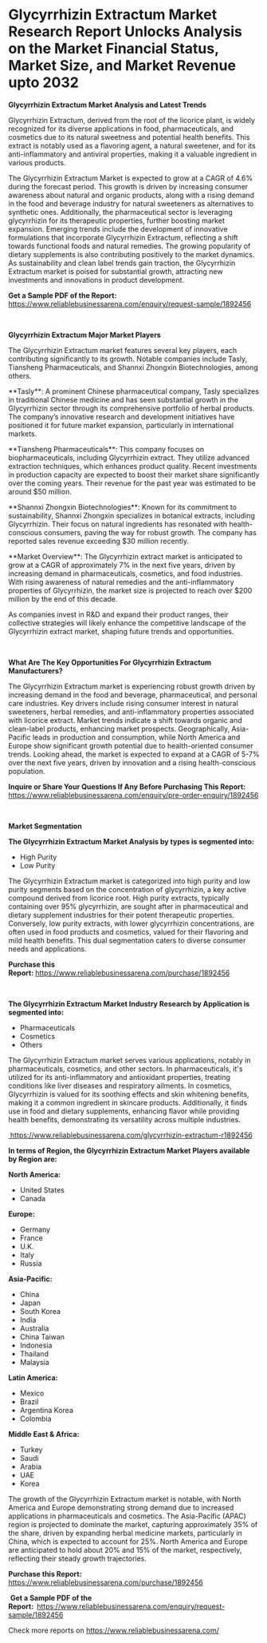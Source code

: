 <p><h1>Glycyrrhizin Extractum Market Research Report Unlocks Analysis on the Market Financial Status, Market Size, and Market Revenue upto 2032</h1></p><p><strong>Glycyrrhizin Extractum Market Analysis and Latest Trends</strong></p>
<p><p>Glycyrrhizin Extractum, derived from the root of the licorice plant, is widely recognized for its diverse applications in food, pharmaceuticals, and cosmetics due to its natural sweetness and potential health benefits. This extract is notably used as a flavoring agent, a natural sweetener, and for its anti-inflammatory and antiviral properties, making it a valuable ingredient in various products.</p><p>The Glycyrrhizin Extractum Market is expected to grow at a CAGR of 4.6% during the forecast period. This growth is driven by increasing consumer awareness about natural and organic products, along with a rising demand in the food and beverage industry for natural sweeteners as alternatives to synthetic ones. Additionally, the pharmaceutical sector is leveraging glycyrrhizin for its therapeutic properties, further boosting market expansion. Emerging trends include the development of innovative formulations that incorporate Glycyrrhizin Extractum, reflecting a shift towards functional foods and natural remedies. The growing popularity of dietary supplements is also contributing positively to the market dynamics. As sustainability and clean label trends gain traction, the Glycyrrhizin Extractum market is poised for substantial growth, attracting new investments and innovations in product development.</p></p>
<p><strong>Get a Sample PDF of the Report:&nbsp;</strong> <a href="https://www.reliablebusinessarena.com/enquiry/request-sample/1892456?utm_campaign=3211&utm_medium=2&utm_source=Github&utm_content=ia&utm_term=28032025&utm_id=glycyrrhizin-extractum">https://www.reliablebusinessarena.com/enquiry/request-sample/1892456</a></p>
<p>&nbsp;</p>
<p><strong>Glycyrrhizin Extractum Major Market Players</strong></p>
<p><p>The Glycyrrhizin Extractum market features several key players, each contributing significantly to its growth. Notable companies include Tasly, Tiansheng Pharmaceuticals, and Shannxi Zhongxin Biotechnologies, among others.</p><p>**Tasly**: A prominent Chinese pharmaceutical company, Tasly specializes in traditional Chinese medicine and has seen substantial growth in the Glycyrrhizin sector through its comprehensive portfolio of herbal products. The company’s innovative research and development initiatives have positioned it for future market expansion, particularly in international markets.</p><p>**Tiansheng Pharmaceuticals**: This company focuses on biopharmaceuticals, including Glycyrrhizin extract. They utilize advanced extraction techniques, which enhances product quality. Recent investments in production capacity are expected to boost their market share significantly over the coming years. Their revenue for the past year was estimated to be around $50 million.</p><p>**Shannxi Zhongxin Biotechnologies**: Known for its commitment to sustainability, Shannxi Zhongxin specializes in botanical extracts, including Glycyrrhizin. Their focus on natural ingredients has resonated with health-conscious consumers, paving the way for robust growth. The company has reported sales revenue exceeding $30 million recently.</p><p>**Market Overview**: The Glycyrrhizin extract market is anticipated to grow at a CAGR of approximately 7% in the next five years, driven by increasing demand in pharmaceuticals, cosmetics, and food industries. With rising awareness of natural remedies and the anti-inflammatory properties of Glycyrrhizin, the market size is projected to reach over $200 million by the end of this decade.</p><p>As companies invest in R&D and expand their product ranges, their collective strategies will likely enhance the competitive landscape of the Glycyrrhizin extract market, shaping future trends and opportunities.</p></p>
<p>&nbsp;</p>
<p><strong>What Are The Key Opportunities For Glycyrrhizin Extractum Manufacturers?</strong></p>
<p><p>The Glycyrrhizin Extractum market is experiencing robust growth driven by increasing demand in the food and beverage, pharmaceutical, and personal care industries. Key drivers include rising consumer interest in natural sweeteners, herbal remedies, and anti-inflammatory properties associated with licorice extract. Market trends indicate a shift towards organic and clean-label products, enhancing market prospects. Geographically, Asia-Pacific leads in production and consumption, while North America and Europe show significant growth potential due to health-oriented consumer trends. Looking ahead, the market is expected to expand at a CAGR of 5-7% over the next five years, driven by innovation and a rising health-conscious population.</p></p>
<p><strong>Inquire or Share Your Questions If Any Before Purchasing This Report:</strong> <a href="https://www.reliablebusinessarena.com/enquiry/pre-order-enquiry/1892456?utm_campaign=3211&utm_medium=2&utm_source=Github&utm_content=ia&utm_term=28032025&utm_id=glycyrrhizin-extractum">https://www.reliablebusinessarena.com/enquiry/pre-order-enquiry/1892456</a></p>
<p>&nbsp;</p>
<p><strong>Market Segmentation</strong></p>
<p><strong>The Glycyrrhizin Extractum Market Analysis by types is segmented into:</strong></p>
<p><ul><li>High Purity</li><li>Low Purity</li></ul></p>
<p><p>The Glycyrrhizin Extractum market is categorized into high purity and low purity segments based on the concentration of glycyrrhizin, a key active compound derived from licorice root. High purity extracts, typically containing over 95% glycyrrhizin, are sought after in pharmaceutical and dietary supplement industries for their potent therapeutic properties. Conversely, low purity extracts, with lower glycyrrhizin concentrations, are often used in food products and cosmetics, valued for their flavoring and mild health benefits. This dual segmentation caters to diverse consumer needs and applications.</p></p>
<p><strong>Purchase this Report:&nbsp;</strong><a href="https://www.reliablebusinessarena.com/purchase/1892456?utm_campaign=3211&utm_medium=2&utm_source=Github&utm_content=ia&utm_term=28032025&utm_id=glycyrrhizin-extractum">https://www.reliablebusinessarena.com/purchase/1892456</a></p>
<p>&nbsp;</p>
<p><strong>The Glycyrrhizin Extractum Market Industry Research by Application is segmented into:</strong></p>
<p><ul><li>Pharmaceuticals</li><li>Cosmetics</li><li>Others</li></ul></p>
<p><p>The Glycyrrhizin Extractum market serves various applications, notably in pharmaceuticals, cosmetics, and other sectors. In pharmaceuticals, it's utilized for its anti-inflammatory and antioxidant properties, treating conditions like liver diseases and respiratory ailments. In cosmetics, Glycyrrhizin is valued for its soothing effects and skin whitening benefits, making it a common ingredient in skincare products. Additionally, it finds use in food and dietary supplements, enhancing flavor while providing health benefits, demonstrating its versatility across multiple industries.</p></p>
<p><a href="https://www.reliablebusinessarena.com/glycyrrhizin-extractum-r1892456?utm_campaign=3211&utm_medium=2&utm_source=Github&utm_content=ia&utm_term=28032025&utm_id=glycyrrhizin-extractum">&nbsp;https://www.reliablebusinessarena.com/glycyrrhizin-extractum-r1892456</a></p>
<p><strong>In terms of Region, the Glycyrrhizin Extractum Market Players available by Region are:</strong></p>
<p>
    <p> <strong> North America: </strong>
        <ul>
            <li>United States</li>
            <li>Canada</li>
        </ul>
        </p> 
    <p> <strong> Europe: </strong>
        <ul>
            <li>Germany</li>
            <li>France</li>
            <li>U.K.</li>
            <li>Italy</li>
            <li>Russia</li>
        </ul>
        </p> 
    <p> <strong> Asia-Pacific: </strong>
        <ul>
            <li>China</li>
            <li>Japan</li>
            <li>South Korea</li>
            <li>India</li>
            <li>Australia</li>
            <li>China Taiwan</li>
            <li>Indonesia</li>
            <li>Thailand</li>
            <li>Malaysia</li>
        </ul>
        </p> 
    <p> <strong> Latin America: </strong>
        <ul>
            <li>Mexico</li>
            <li>Brazil</li>
            <li>Argentina Korea</li>
            <li>Colombia</li>
        </ul>
        </p> 
    <p> <strong> Middle East & Africa: </strong>
        <ul>
            <li>Turkey</li>
            <li>Saudi</li>
            <li>Arabia</li>
            <li>UAE</li>
            <li>Korea</li>
        </ul>
    </p>
    </p>
<p><p>The growth of the Glycyrrhizin Extractum market is notable, with North America and Europe demonstrating strong demand due to increased applications in pharmaceuticals and cosmetics. The Asia-Pacific (APAC) region is projected to dominate the market, capturing approximately 35% of the share, driven by expanding herbal medicine markets, particularly in China, which is expected to account for 25%. North America and Europe are anticipated to hold about 20% and 15% of the market, respectively, reflecting their steady growth trajectories.</p></p>
<p><strong>Purchase this Report: </strong><a href="https://www.reliablebusinessarena.com/purchase/1892456?utm_campaign=3211&utm_medium=2&utm_source=Github&utm_content=ia&utm_term=28032025&utm_id=glycyrrhizin-extractum">https://www.reliablebusinessarena.com/purchase/1892456</a></p>
<p>&nbsp;<strong>Get a Sample PDF of the Report:&nbsp;&nbsp;</strong><a href="https://www.reliablebusinessarena.com/enquiry/request-sample/1892456?utm_campaign=3211&utm_medium=2&utm_source=Github&utm_content=ia&utm_term=28032025&utm_id=glycyrrhizin-extractum">https://www.reliablebusinessarena.com/enquiry/request-sample/1892456</a></p>
<p><strong></strong></p>
<p>Check more reports on <a href="https://www.reliablebusinessarena.com/?utm_campaign=3211&utm_medium=2&utm_source=Github&utm_content=ia&utm_term=28032025&utm_id=glycyrrhizin-extractum">https://www.reliablebusinessarena.com/</a></p>